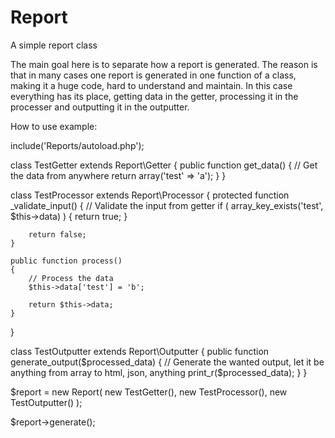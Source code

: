 Report
======

A simple report class

The main goal here is to separate how a report is generated.
The reason is that in many cases one report is generated in one function of a class, making it a huge code, hard to understand and maintain.
In this case everything has its place, getting data in the getter, processing it in the processer and outputting it in the outputter.

How to use example:

include('Reports/autoload.php');

class TestGetter extends Report\Getter
{
	public function get_data()
	{
		// Get the data from anywhere
		return array('test' => 'a');
	}
}

class TestProcessor extends Report\Processor
{
	protected function _validate_input()
	{
		// Validate the input from getter
		if ( array_key_exists('test', $this->data) )
		{
			return true;
		}
		
		return false;
	}
	
	public function process()
	{
		// Process the data
		$this->data['test'] = 'b';
		
		return $this->data;
	}
}

class TestOutputter extends Report\Outputter
{
	public function generate_output($processed_data)
	{
		// Generate the wanted output, let it be anything from array to html, json, anything
		print_r($processed_data);
	}
}

$report = new Report(
	new TestGetter(),
	new TestProcessor(),
	new TestOutputter()
);

$report->generate();
